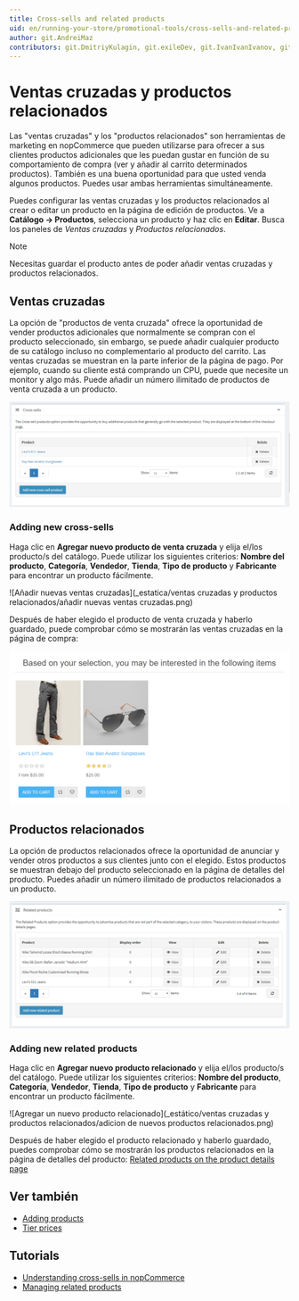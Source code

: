 ```yaml
---
title: Cross-sells and related products
uid: en/running-your-store/promotional-tools/cross-sells-and-related-products
author: git.AndreiMaz
contributors: git.DmitriyKulagin, git.exileDev, git.IvanIvanIvanov, git.mariannk
---
```


# Ventas cruzadas y productos relacionados

Las "ventas cruzadas" y los "productos relacionados" son herramientas de marketing en nopCommerce que pueden utilizarse para ofrecer a sus clientes productos adicionales que les puedan gustar en función de su comportamiento de compra (ver y añadir al carrito determinados productos). También es una buena oportunidad para que usted venda algunos productos. Puedes usar ambas herramientas simultáneamente.

Puedes configurar las ventas cruzadas y los productos relacionados al crear o editar un producto en la página de edición de productos. Ve a **Catálogo → Productos**, selecciona un producto y haz clic en **Editar**. Busca los paneles de *Ventas cruzadas* y *Productos relacionados*.

> [!NOTE]
> 
> Necesitas guardar el producto antes de poder añadir ventas cruzadas y productos relacionados.

## Ventas cruzadas

La opción de "productos de venta cruzada" ofrece la oportunidad de vender productos adicionales que normalmente se compran con el producto seleccionado, sin embargo, se puede añadir cualquier producto de su catálogo incluso no complementario al producto del carrito. Las ventas cruzadas se muestran en la parte inferior de la página de pago. Por ejemplo, cuando su cliente está comprando un CPU, puede que necesite un monitor y algo más. Puede añadir un número ilimitado de productos de venta cruzada a un producto.

![Cross-sells](_static/cross-sells-and-related-products/Cross-sells.png)

### Adding new cross-sells

Haga clic en **Agregar nuevo producto de venta cruzada** y elija el/los producto/s del catálogo. Puede utilizar los siguientes criterios: **Nombre del producto**, **Categoría**, **Vendedor**, **Tienda**, **Tipo de producto** y **Fabricante** para encontrar un producto fácilmente.

![Añadir nuevas ventas cruzadas](_estatica/ventas cruzadas y productos relacionados/añadir nuevas ventas cruzadas.png)

Después de haber elegido el producto de venta cruzada y haberlo guardado, puede comprobar cómo se mostrarán las ventas cruzadas en la página de compra:

![Cross-sells on the checkout page](_static/cross-sells-and-related-products/Cross-sells_on_checkout.png)

## Productos relacionados

La opción de productos relacionados ofrece la oportunidad de anunciar y vender otros productos a sus clientes junto con el elegido. Estos productos se muestran debajo del producto seleccionado en la página de detalles del producto. Puedes añadir un número ilimitado de productos relacionados a un producto.

![Related_products](_static/cross-sells-and-related-products/Related.png)

### Adding new related products

Haga clic en **Agregar nuevo producto relacionado** y elija el/los producto/s del catálogo. Puede utilizar los siguientes criterios: **Nombre del producto**, **Categoría**, **Vendedor**, **Tienda**, **Tipo de producto** y **Fabricante** para encontrar un producto fácilmente.

![Agregar un nuevo producto relacionado](_estático/ventas cruzadas y productos relacionados/adicion de nuevos productos relacionados.png)

Después de haber elegido el producto relacionado y haberlo guardado, puedes comprobar cómo se mostrarán los productos relacionados en la página de detalles del producto:
[Related products on the product details page](_static/cross-sells-and-related-products/rel-product-on-the-prod-det-page.png)

## Ver también

- [Adding products](xref:en/running-your-store/catalog/products/add-products)
- [Tier prices](xref:en/running-your-store/promotional-tools/tier-prices)

## Tutorials

- [Understanding cross-sells in nopCommerce](https://www.youtube.com/watch?v=J_6OlVarIFc)
- [Managing related products](https://www.youtube.com/watch?v=FGuozvhyqYE&t=6s)
